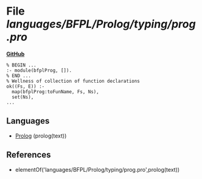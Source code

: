 # File _languages/BFPL/Prolog/typing/prog.pro_
**[GitHub](https://github.com/softlang/yas/blob/master/languages/BFPL/Prolog/typing/prog.pro)**
```
% BEGIN ...
:- module(bfplProg, []).
% END ...
% Wellness of collection of function declarations
ok((Fs, E)) :-
  map(bfplProg:toFunName, Fs, Ns),
  set(Ns),
...
```

## Languages
* [Prolog](../languages/Prolog.md) (prolog(text))

## References
* elementOf('languages/BFPL/Prolog/typing/prog.pro',prolog(text))
